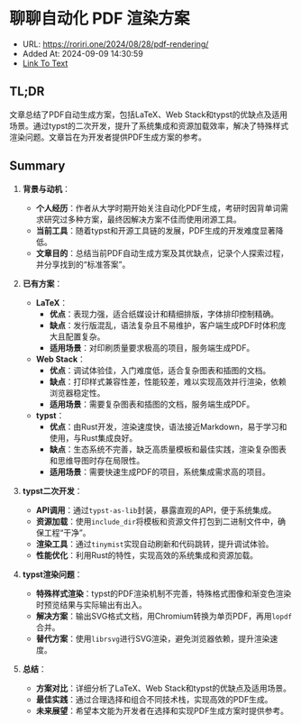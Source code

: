 # 聊聊自动化 PDF 渲染方案
- URL: https://roriri.one/2024/08/28/pdf-rendering/
- Added At: 2024-09-09 14:30:59
- [Link To Text](2024-09-09-聊聊自动化-pdf-渲染方案_raw.md)

## TL;DR
文章总结了PDF自动生成方案，包括LaTeX、Web Stack和typst的优缺点及适用场景。通过typst的二次开发，提升了系统集成和资源加载效率，解决了特殊样式渲染问题。文章旨在为开发者提供PDF生成方案的参考。

## Summary
1. **背景与动机**：
   - **个人经历**：作者从大学时期开始关注自动化PDF生成，考研时因背单词需求研究过多种方案，最终因解决方案不佳而使用闭源工具。
   - **当前工具**：随着typst和开源工具链的发展，PDF生成的开发难度显著降低。
   - **文章目的**：总结当前PDF自动生成方案及其优缺点，记录个人探索过程，并分享找到的“标准答案”。

2. **已有方案**：
   - **LaTeX**：
     - **优点**：表现力强，适合纸媒设计和精细排版，字体排印控制精确。
     - **缺点**：发行版混乱，语法复杂且不易维护，客户端生成PDF时体积庞大且配置复杂。
     - **适用场景**：对印刷质量要求极高的项目，服务端生成PDF。
   - **Web Stack**：
     - **优点**：调试体验佳，入门难度低，适合复杂图表和插图的文档。
     - **缺点**：打印样式兼容性差，性能较差，难以实现高效并行渲染，依赖浏览器稳定性。
     - **适用场景**：需要复杂图表和插图的文档，服务端生成PDF。
   - **typst**：
     - **优点**：由Rust开发，渲染速度快，语法接近Markdown，易于学习和使用，与Rust集成良好。
     - **缺点**：生态系统不完善，缺乏高质量模板和最佳实践，渲染复杂图表和思维导图时存在局限性。
     - **适用场景**：需要快速生成PDF的项目，系统集成需求高的项目。

3. **typst二次开发**：
   - **API调用**：通过`typst-as-lib`封装，暴露直观的API，便于系统集成。
   - **资源加载**：使用`include_dir`将模板和资源文件打包到二进制文件中，确保工程“干净”。
   - **渲染工具**：通过`tinymist`实现自动刷新和代码跳转，提升调试体验。
   - **性能优化**：利用Rust的特性，实现高效的系统集成和资源加载。

4. **typst渲染问题**：
   - **特殊样式渲染**：typst的PDF渲染机制不完善，特殊格式图像和渐变色渲染时预览结果与实际输出有出入。
   - **解决方案**：输出SVG格式文档，用Chromium转换为单页PDF，再用`lopdf`合并。
   - **替代方案**：使用`librsvg`进行SVG渲染，避免浏览器依赖，提升渲染速度。

5. **总结**：
   - **方案对比**：详细分析了LaTeX、Web Stack和typst的优缺点及适用场景。
   - **最佳实践**：通过合理选择和组合不同技术栈，实现高效的PDF生成。
   - **未来展望**：希望本文能为开发者在选择和实现PDF生成方案时提供参考。
